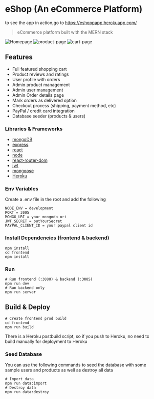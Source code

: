 # eShop (An eCommerce Platform)
to see the app in action,go to https://eshoppapp.herokuapp.com/
> eCommerce platform built with the MERN stack

![Homepage](https://user-images.githubusercontent.com/81861223/159056903-3af53b10-526a-40bc-8f03-c7e42e638c03.jpeg)
![product-page](https://user-images.githubusercontent.com/81861223/159056934-30f7aedc-2411-4723-8c41-2349ac83ea65.jpeg)
![cart-page](https://user-images.githubusercontent.com/81861223/159056950-0d0a6f7b-24de-41b2-a132-c30944cabd5e.jpeg)

## Features

- Full featured shopping cart
- Product reviews and ratings
- User profile with orders
- Admin product management
- Admin user management
- Admin Order details page
- Mark orders as delivered option
- Checkout process (shipping, payment method, etc)
- PayPal / credit card integration
- Database seeder (products & users)

### Libraries & Frameworks

- [mongoDB](https://www.mongodb.com/)
- [express](https://expressjs.com/)
- [react](https://reactjs.org/)
- [node](https://nodejs.org/en/)
- [react-router-dom](https://reactrouter.com/web/guides/quick-start)
- [jwt](https://jwt.io/)
- [mongoose](http://mongoosejs.com/)
- [Heroku](https://www.heroku.com/)

### Env Variables

Create a .env file in the root and add the following

```
NODE_ENV = development
PORT = 3005
MONGO_URI = your mongodb uri
JWT_SECRET = putYourSecret
PAYPAL_CLIENT_ID = your paypal client id
```

### Install Dependencies (frontend & backend)

```
npm install
cd frontend
npm install
```

### Run

```
# Run frontend (:3000) & backend (:3005)
npm run dev
# Run backend only
npm run server
```

## Build & Deploy

```
# Create frontend prod build
cd frontend
npm run build
```

There is a Heroku postbuild script, so if you push to Heroku, no need to build manually for deployment to Heroku

### Seed Database

You can use the following commands to seed the database with some sample users and products as well as destroy all data

```
# Import data
npm run data:import
# Destroy data
npm run data:destroy
```
